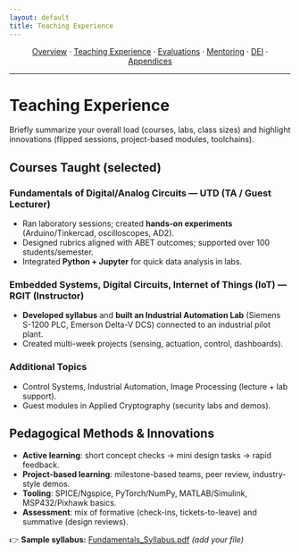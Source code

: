 ```yaml
---
layout: default
title: Teaching Experience
---
```


<p align="center">
  <a href="/index.html">Overview</a> ·
  <a href="/teaching.html">Teaching Experience</a> ·
  <a href="/evaluations.html">Evaluations</a> ·
  <a href="/mentoring.html">Mentoring</a> ·
  <a href="/dei.html">DEI</a> ·
  <a href="/appendices.html">Appendices</a>
</p>

<hr/>

# Teaching Experience

Briefly summarize your overall load (courses, labs, class sizes) and highlight innovations (flipped sessions, project-based modules, toolchains).

## Courses Taught (selected)

### Fundamentals of Digital/Analog Circuits — UTD (TA / Guest Lecturer)
- Ran laboratory sessions; created **hands-on experiments** (Arduino/Tinkercad, oscilloscopes, AD2).
- Designed rubrics aligned with ABET outcomes; supported over 100 students/semester.
- Integrated **Python + Jupyter** for quick data analysis in labs.

### Embedded Systems, Digital Circuits, Internet of Things (IoT) — RGIT (Instructor)
- **Developed syllabus** and **built an Industrial Automation Lab** (Siemens S-1200 PLC, Emerson Delta-V DCS) connected to an industrial pilot plant.
- Created multi-week projects (sensing, actuation, control, dashboards).

### Additional Topics
- Control Systems, Industrial Automation, Image Processing (lecture + lab support).
- Guest modules in Applied Cryptography (security labs and demos).

## Pedagogical Methods & Innovations
- **Active learning**: short concept checks → mini design tasks → rapid feedback.
- **Project-based learning**: milestone-based teams, peer review, industry-style demos.
- **Tooling**: SPICE/Ngspice, PyTorch/NumPy, MATLAB/Simulink, MSP432/Pixhawk basics.
- **Assessment**: mix of formative (check-ins, tickets-to-leave) and summative (design reviews).

👉 **Sample syllabus:** [Fundamentals_Syllabus.pdf](/assets/Fundamentals_Syllabus.pdf) *(add your file)*